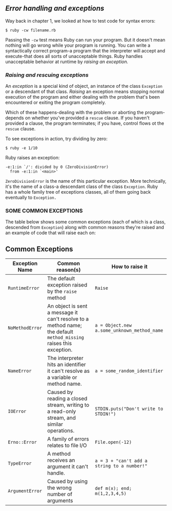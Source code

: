 ## *Error handling and exceptions* ##
Way back in chapter 1, we looked at how to test code for syntax errors:

`$ ruby -cw filename.rb`

Passing the `-cw` test means Ruby can run your program. But it doesn't mean nothing will go wrong while your program is running. You can write a syntactically correct program-a program that the interpreter will accept and execute-that does all sorts of unacceptable things. Ruby handles unacceptable behavior at runtime by *raising an exception.*

### *Raising and rescuing exceptions* ###
An *exception* is a special kind of object, an instance of the class `Exception` or a descendant of that class. *Raising* an exception means stopping normal execution of the program and either dealing with the problem that's been encountered or exiting the program completely.

Which of these happens-dealing with the problem or aborting the program-depends on whether you've provided a `rescue` clause. If you haven't provided a clause, the program terminates; if you have, control flows ot the `rescue` clause.

To see exceptions in action, try dividing by zero:

`$ ruby -e 1/10`

Ruby raises an exception:

```irb
-e:1:in `/': divided by 0 (ZeroDivisionError)
  from -e:1:in `<main>'
```
`ZeroDivisionError` is the name of this particular exception. More technically, it's the name of a class-a descendant class of the class `Exception`. Ruby has a whole family tree of exceptions classes, all of them going back eventually to `Exception.`

### SOME COMMON EXCEPTIONS ###
The table below shows some common exceptions (each of which is a class, descended from `Exception`) along with common reasons they're raised and an example of code that will raise each on:

## Common Exceptions ##
|Exception Name          |  Common reason(s)              | How to raise it                              |
|------------------------|--------------------------------|----------------------------------------------|
| `RuntimeError`         | The default exception raised by the `raise` method |`Raise`                   |
|  `NoMethodError`       | An object is sent a message it can't resolve to a method name; the default `method_missing` raises this exception. |   `a = Object.new`      `a.some_unknown_method_name`           |
|  `NameError` | The interpreter hits an identifier it can't resolve as a variable or method name. | `a = some_random_identifier` |
| `IOError` | Caused by reading a closed stream, writing to a read-only stream, and similar operations. | `STDIN.puts("Don't write to STDIN!")`|
| `Erno::Error` | A family of errors relates to file I/O | `File.open(-12)` |
| `TypeError` | A method receives an argument it can't handle. | `a = 3 + "can't add a string to a number!"` |
| `ArgumentError` | Caused by using the wrong number of arguments | `def m(x); end; m(1,2,3,4,5)`
